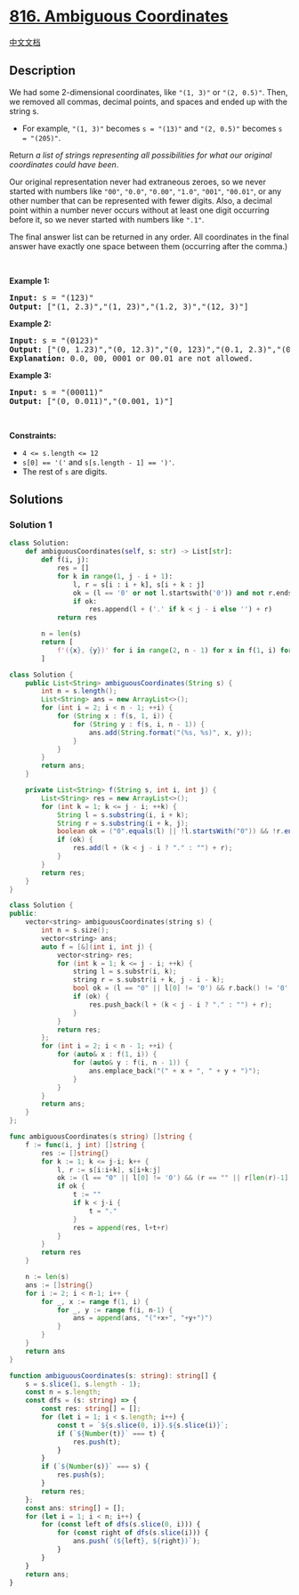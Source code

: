 # [816. Ambiguous Coordinates](https://leetcode.com/problems/ambiguous-coordinates)

[中文文档](/solution/0800-0899/0816.Ambiguous%20Coordinates/README.md)

<!-- tags:String,Backtracking,Enumeration -->

<!-- difficulty:Medium -->

## Description

<p>We had some 2-dimensional coordinates, like <code>&quot;(1, 3)&quot;</code> or <code>&quot;(2, 0.5)&quot;</code>. Then, we removed all commas, decimal points, and spaces and ended up with the string s.</p>

<ul>
	<li>For example, <code>&quot;(1, 3)&quot;</code> becomes <code>s = &quot;(13)&quot;</code> and <code>&quot;(2, 0.5)&quot;</code> becomes <code>s = &quot;(205)&quot;</code>.</li>
</ul>

<p>Return <em>a list of strings representing all possibilities for what our original coordinates could have been</em>.</p>

<p>Our original representation never had extraneous zeroes, so we never started with numbers like <code>&quot;00&quot;</code>, <code>&quot;0.0&quot;</code>, <code>&quot;0.00&quot;</code>, <code>&quot;1.0&quot;</code>, <code>&quot;001&quot;</code>, <code>&quot;00.01&quot;</code>, or any other number that can be represented with fewer digits. Also, a decimal point within a number never occurs without at least one digit occurring before it, so we never started with numbers like <code>&quot;.1&quot;</code>.</p>

<p>The final answer list can be returned in any order. All coordinates in the final answer have exactly one space between them (occurring after the comma.)</p>

<p>&nbsp;</p>
<p><strong class="example">Example 1:</strong></p>

<pre>
<strong>Input:</strong> s = &quot;(123)&quot;
<strong>Output:</strong> [&quot;(1, 2.3)&quot;,&quot;(1, 23)&quot;,&quot;(1.2, 3)&quot;,&quot;(12, 3)&quot;]
</pre>

<p><strong class="example">Example 2:</strong></p>

<pre>
<strong>Input:</strong> s = &quot;(0123)&quot;
<strong>Output:</strong> [&quot;(0, 1.23)&quot;,&quot;(0, 12.3)&quot;,&quot;(0, 123)&quot;,&quot;(0.1, 2.3)&quot;,&quot;(0.1, 23)&quot;,&quot;(0.12, 3)&quot;]
<strong>Explanation:</strong> 0.0, 00, 0001 or 00.01 are not allowed.
</pre>

<p><strong class="example">Example 3:</strong></p>

<pre>
<strong>Input:</strong> s = &quot;(00011)&quot;
<strong>Output:</strong> [&quot;(0, 0.011)&quot;,&quot;(0.001, 1)&quot;]
</pre>

<p>&nbsp;</p>
<p><strong>Constraints:</strong></p>

<ul>
	<li><code>4 &lt;= s.length &lt;= 12</code></li>
	<li><code>s[0] == &#39;(&#39;</code> and <code>s[s.length - 1] == &#39;)&#39;</code>.</li>
	<li>The rest of <code>s</code> are digits.</li>
</ul>

## Solutions

### Solution 1

<!-- tabs:start -->

```python
class Solution:
    def ambiguousCoordinates(self, s: str) -> List[str]:
        def f(i, j):
            res = []
            for k in range(1, j - i + 1):
                l, r = s[i : i + k], s[i + k : j]
                ok = (l == '0' or not l.startswith('0')) and not r.endswith('0')
                if ok:
                    res.append(l + ('.' if k < j - i else '') + r)
            return res

        n = len(s)
        return [
            f'({x}, {y})' for i in range(2, n - 1) for x in f(1, i) for y in f(i, n - 1)
        ]
```

```java
class Solution {
    public List<String> ambiguousCoordinates(String s) {
        int n = s.length();
        List<String> ans = new ArrayList<>();
        for (int i = 2; i < n - 1; ++i) {
            for (String x : f(s, 1, i)) {
                for (String y : f(s, i, n - 1)) {
                    ans.add(String.format("(%s, %s)", x, y));
                }
            }
        }
        return ans;
    }

    private List<String> f(String s, int i, int j) {
        List<String> res = new ArrayList<>();
        for (int k = 1; k <= j - i; ++k) {
            String l = s.substring(i, i + k);
            String r = s.substring(i + k, j);
            boolean ok = ("0".equals(l) || !l.startsWith("0")) && !r.endsWith("0");
            if (ok) {
                res.add(l + (k < j - i ? "." : "") + r);
            }
        }
        return res;
    }
}
```

```cpp
class Solution {
public:
    vector<string> ambiguousCoordinates(string s) {
        int n = s.size();
        vector<string> ans;
        auto f = [&](int i, int j) {
            vector<string> res;
            for (int k = 1; k <= j - i; ++k) {
                string l = s.substr(i, k);
                string r = s.substr(i + k, j - i - k);
                bool ok = (l == "0" || l[0] != '0') && r.back() != '0';
                if (ok) {
                    res.push_back(l + (k < j - i ? "." : "") + r);
                }
            }
            return res;
        };
        for (int i = 2; i < n - 1; ++i) {
            for (auto& x : f(1, i)) {
                for (auto& y : f(i, n - 1)) {
                    ans.emplace_back("(" + x + ", " + y + ")");
                }
            }
        }
        return ans;
    }
};
```

```go
func ambiguousCoordinates(s string) []string {
	f := func(i, j int) []string {
		res := []string{}
		for k := 1; k <= j-i; k++ {
			l, r := s[i:i+k], s[i+k:j]
			ok := (l == "0" || l[0] != '0') && (r == "" || r[len(r)-1] != '0')
			if ok {
				t := ""
				if k < j-i {
					t = "."
				}
				res = append(res, l+t+r)
			}
		}
		return res
	}

	n := len(s)
	ans := []string{}
	for i := 2; i < n-1; i++ {
		for _, x := range f(1, i) {
			for _, y := range f(i, n-1) {
				ans = append(ans, "("+x+", "+y+")")
			}
		}
	}
	return ans
}
```

```ts
function ambiguousCoordinates(s: string): string[] {
    s = s.slice(1, s.length - 1);
    const n = s.length;
    const dfs = (s: string) => {
        const res: string[] = [];
        for (let i = 1; i < s.length; i++) {
            const t = `${s.slice(0, i)}.${s.slice(i)}`;
            if (`${Number(t)}` === t) {
                res.push(t);
            }
        }
        if (`${Number(s)}` === s) {
            res.push(s);
        }
        return res;
    };
    const ans: string[] = [];
    for (let i = 1; i < n; i++) {
        for (const left of dfs(s.slice(0, i))) {
            for (const right of dfs(s.slice(i))) {
                ans.push(`(${left}, ${right})`);
            }
        }
    }
    return ans;
}
```

<!-- tabs:end -->

<!-- end -->
